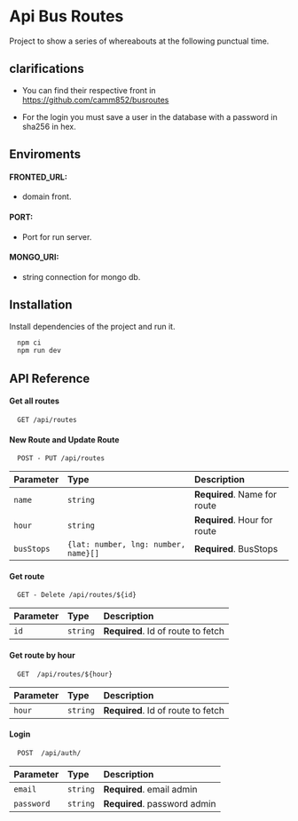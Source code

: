 
# Api Bus Routes

Project to show a series of whereabouts at the following punctual time.


## clarifications

- You can find their respective front in https://github.com/camm852/busroutes

- For the login you must save a user in the database with a password in sha256 in hex.

## Enviroments

#### FRONTED_URL: 
- domain front. 

#### PORT: 
- Port for run server. 

#### MONGO_URI:
- string connection for mongo db.

## Installation

Install dependencies of the project and run it.

```bash
  npm ci
  npm run dev
```



## API Reference

#### Get all routes

```http
  GET /api/routes
```

#### New Route and Update Route

```http
  POST - PUT /api/routes
```

| Parameter | Type     | Description                |
| :-------- | :------- | :------------------------- |
| `name` | `string` | **Required**. Name for route |
| `hour` | `string` | **Required**. Hour for route |
| `busStops` | `{lat: number, lng: number, name}[]` | **Required**. BusStops |





#### Get route

```http
  GET - Delete /api/routes/${id}
```

| Parameter | Type     | Description                       |
| :-------- | :------- | :-------------------------------- |
| `id`      | `string` | **Required**. Id of route to fetch |



#### Get route by hour

```http
  GET  /api/routes/${hour}
```

| Parameter | Type     | Description                       |
| :-------- | :------- | :-------------------------------- |
| `hour`      | `string` | **Required**. Id of route to fetch |

#### Login

```http
  POST  /api/auth/
```

| Parameter | Type     | Description                       |
| :-------- | :------- | :-------------------------------- |
| `email`      | `string` | **Required**. email admin |
| `password`      | `string` | **Required**. password admin |


